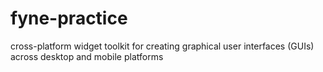 # fyne-practice

cross-platform widget toolkit
for creating graphical user interfaces (GUIs) across desktop and mobile platforms
